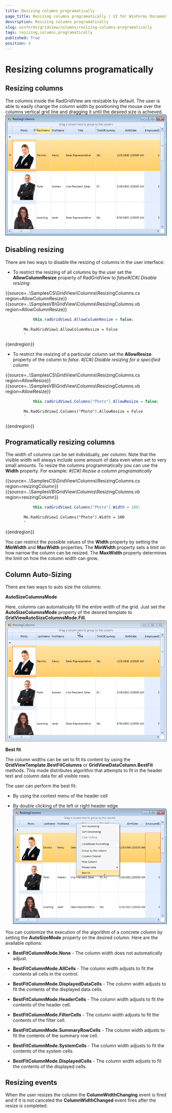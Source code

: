 ```yaml
---
title: Resizing columns programatically
page_title: Resizing columns programatically | UI for WinForms Documentation
description: Resizing columns programatically
slug: winforms/gridview/columns/resizing-columns-programatically
tags: resizing,columns,programatically
published: True
position: 4
---
```


# Resizing columns programatically



## Resizing columns

The columns inside the RadGridView are resizable by default. The user is able to easily change the column width by positioning the
          mouse over the columns vertical grid line and dragging it until the desired size is achieved.
        ![](images/gridview-columns-rezise-columns001.png)

## Disabling resizing

There are two ways to disable the resizing of columns in the user interface:

* To restrict the resizing of all columns by the user set the __AllowColumnResize__ property of RadGridView
              to *false*#_[C#] Disable resizing_

	



{{source=..\SamplesCS\GridView\Columns\ResizingColumns.cs region=AllowColumnResize}} 
{{source=..\SamplesVB\GridView\Columns\ResizingColumns.vb region=AllowColumnResize}} 

````C#
            this.radGridView1.AllowColumnResize = false;
````
````VB.NET
        Me.RadGridView1.AllowColumnResize = False
        '
````

{{endregion}} 




* To restrict the resizing of a particular column set the __AllowResize__ property of the column
              to *false*.
            #_[C#] Disable resizing for a specified column_

	



{{source=..\SamplesCS\GridView\Columns\ResizingColumns.cs region=AllowResize}} 
{{source=..\SamplesVB\GridView\Columns\ResizingColumns.vb region=AllowResize}} 

````C#
            this.radGridView1.Columns["Photo"].AllowResize = false;
````
````VB.NET
        Me.RadGridView1.Columns("Photo").AllowResize = False
        '
````

{{endregion}} 




## Programatically resizing columns

The width of columns can be set individually, per column. Note that the visible width will always include some amount of data even when set
          to very small amounts. To resize the columns programmatically you can use the __Width__ property. For example:
        #_[C#] Rezise a column programatically_

	



{{source=..\SamplesCS\GridView\Columns\ResizingColumns.cs region=resizingColumn}} 
{{source=..\SamplesVB\GridView\Columns\ResizingColumns.vb region=resizingColumn}} 

````C#
            this.radGridView1.Columns["Photo"].Width = 100;
````
````VB.NET
        Me.RadGridView1.Columns("Photo").Width = 100
        '
````

{{endregion}} 




You can restrict the possible values of the __Width__ property by setting the __MinWidth__ and
          __MaxWidth__ properties. The __MinWidth__ property sets a limit on how narrow the column can be
          resized. The __MaxWidth__ property determines the limit on how the column width can grow.
        

## Column Auto-Sizing

There are two ways to auto size the columns:

__AutoSizeColumnsMode__

Here, columns can automatically fill the entire width of the grid. Just set the __AutoSizeColumnsMode__ property
          of the desired template to __GridViewAutoSizeColumnsMode.Fill__.
        ![](images/gridview-columns-rezise-columns002.png)

__Best fit__

The column widths can be set to fit its content by using the __GridViewTemplate.BestFitColumns__ or
          __GridViewDataColumn.BestFit__ methods. This mode distributes algorithm that attempts to fit in the header text and
          column data for all visible rows.
        

The user can perform the best fit:

* By using the context menu of the header cell
            

* By double clicking of the left or right header edge
            ![](images/gridview-columns-rezise-columns003.png)

You can customize the execution of the algorithm of a concrete column by setting the 
          __AutoSizeMode__ property on the desired column. Here are the available options:
        

* __BestFitColumnMode.None__ - The column width does not automatically adjust.
            

* __BestFitColumnMode.AllCells__ - The column width adjusts to fit the contents all cells in the control.
            

* __BestFitColumnMode.DisplayedDataCells__ - The column width adjusts to fit the contents of the displayed data cells.
            

* __BestFitColumnMode.HeaderCells__ - The column width adjusts to fit the contents of the header cell.
            

* __BestFitColumnMode.FilterCells__ - The column width adjusts to fit the contents of the filter cell.
            

* __BestFitColumnMode.SummaryRowCells__ - The column width adjusts to fit the contents of the summary row cell.
            

* __BestFitColumnMode.SystemCells__ - The column width adjusts to fit the contents of the system cells.
            

* __BestFitColumnMode.DisplayedCells__ - The column width adjusts to fit the contents of the displayed cells.
            

## Resizing events

When the user resizes the column the __ColumnWidthChanging__ event is fired and if it is not canceled
          the __ColumnWidthChanged__ event fires after the resize is completed.
        
